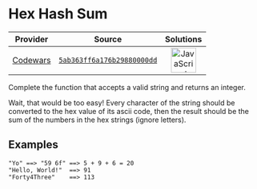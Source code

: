 [_metadata_:generated]: - "true"

# Hex Hash Sum

<!-- INFO TABLE BEGIN -->

| Provider                                        | Source                                                                               | Solutions                                                                                                                                                    |
| :---------------------------------------------: | :----------------------------------------------------------------------------------: | :----------------------------------------------------------------------------------------------------------------------------------------------------------: |
| [Codewars](../../../docs/providers/Codewars.md) | [`5ab363ff6a176b29880000dd`](https://www.codewars.com/kata/5ab363ff6a176b29880000dd) | [<img src="https://res.cloudinary.com/rascaltwo/image/upload/v1631924076/javascript_ehszr7.svg" alt="JavaScript" title="JavaScript" width="50" />](solve.js) |

<!-- INFO TABLE END -->

Complete the function that accepts a valid string and returns an integer.

Wait, that would be too easy! Every character of the string should be converted to the hex value of its ascii code, then the result should be the sum of the numbers in the hex strings (ignore letters).

## Examples
```
"Yo" ==> "59 6f" ==> 5 + 9 + 6 = 20
"Hello, World!"  ==> 91
"Forty4Three"    ==> 113
```
